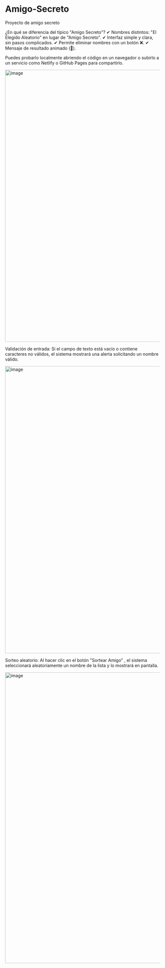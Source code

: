 # Amigo-Secreto
Proyecto de amigo secreto

¿En qué se diferencia del típico "Amigo Secreto"?
✔ Nombres distintos: "El Elegido Aleatorio" en lugar de "Amigo Secreto".
✔ Interfaz simple y clara, sin pasos complicados.
✔ Permite eliminar nombres con un botón ❌.
✔ Mensaje de resultado animado (🎉).

Puedes probarlo localmente abriendo el código en un navegador o subirlo a un servicio como Netlify o GitHub Pages para compartirlo.


<img width="1436" height="886" alt="image" src="https://github.com/user-attachments/assets/155a25ee-32f7-4f11-b231-32b8b8785fec" />

Validación de entrada: Si el campo de texto está vacío o contiene caracteres no válidos, el sistema mostrará una alerta solicitando un nombre válido.

<img width="1756" height="935" alt="image" src="https://github.com/user-attachments/assets/57b9251f-51ec-411c-aa19-70da2f27d062" />

Sorteo aleatorio: Al hacer clic en el botón "Sortear Amigo" , el sistema seleccionará aleatoriamente un nombre de la lista y lo mostrará en pantalla.

<img width="1733" height="947" alt="image" src="https://github.com/user-attachments/assets/ae5a420c-c828-4011-8a8a-c9be54d6fc30" />
